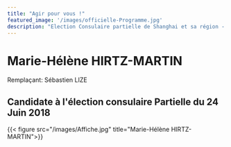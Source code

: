 ```yaml
---
title: "Agir pour vous !"
featured_image: '/images/officielle-Programme.jpg'
description: "Election Consulaire partielle de Shanghai et sa région - Dimanche 24 Juin"
---
```


<h1>Marie-Hélène HIRTZ-MARTIN </h1>
Remplaçant: Sébastien LIZE

<h2>Candidate à l'élection consulaire Partielle du 24 Juin 2018</h2>

{{< figure src="/images/Affiche.jpg" title="Marie-Hélène HIRTZ-MARTIN">}}